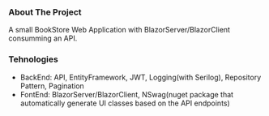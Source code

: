 ### About The Project
A small BookStore Web Application with BlazorServer/BlazorClient consumming an API.

### Tehnologies
- BackEnd: API, EntityFramework, JWT, Logging(with Serilog), Repository Pattern, Pagination
- FontEnd: BlazorServer/BlazorClient, NSwag(nuget package that automatically generate UI classes based on the API endpoints)
